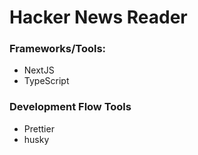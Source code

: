 # Hacker News Reader

### Frameworks/Tools:

- NextJS
- TypeScript

### Development Flow Tools

- Prettier
- husky
